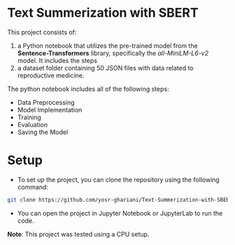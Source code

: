 # Text Summerization with SBERT

This project consists of:

1. a Python notebook that utilizes the pre-trained model from the **Sentence-Transformers** library, specifically the *all-MiniLM-L6-v2* model. It includes the steps 
2. a dataset folder containing 50 JSON files with data related to reproductive medicine.

The python notebook includes all of the following steps:

* Data Preprocessing
* Model Implementation
* Training
* Evaluation
* Saving the Model

# Setup 
* To set up the project, you can clone the repository using the following command:
```bash
git clone https://github.com/yosr-ghariani/Text-Summerization-with-SBERT
```

* You can open the project in Jupyter Notebook or JupyterLab to run the code. 

**Note**: This project was tested using a CPU setup.
